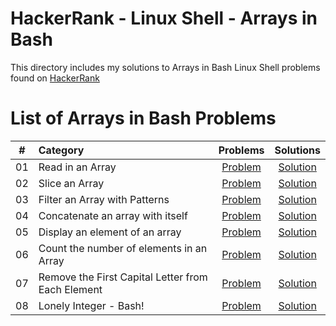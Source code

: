 # HackerRank - Linux Shell - Arrays in Bash

This directory includes my solutions to Arrays in Bash Linux Shell problems found on [HackerRank](https://www.hackerrank.com/domains/shell?filters%5Bsubdomains%5D%5B%5D=arrays-in-bash)

# List of Arrays in Bash Problems

| # | Category | Problems | Solutions |
| - | :------- | :------: | :-------: |
| 01 | Read in an Array | [Problem](https://www.hackerrank.com/challenges/bash-tutorials-read-in-an-array) | [Solution](https://github.com/krailis/hackerrank-solutions/blob/master/Linux_Shell/Arrays_In_Bash/Read_in_an_Array.sh) |
| 02 | Slice an Array | [Problem](https://www.hackerrank.com/challenges/bash-tutorials-slice-an-array) | [Solution](https://github.com/krailis/hackerrank-solutions/blob/master/Linux_Shell/Arrays_In_Bash/Slice_an_Array.sh) |
| 03 | Filter an Array with Patterns | [Problem](https://www.hackerrank.com/challenges/bash-tutorials-filter-an-array-with-patterns) | [Solution](https://github.com/krailis/hackerrank-solutions/blob/master/Linux_Shell/Arrays_In_Bash/Slice_an_Array.sh) |
| 04 | Concatenate an array with itself | [Problem](https://www.hackerrank.com/challenges/bash-tutorials-concatenate-an-array-with-itself) | [Solution](https://github.com/krailis/hackerrank-solutions/blob/master/Linux_Shell/Arrays_In_Bash/Concatenate_an_array_with_itself.sh) |
| 05 | Display an element of an array | [Problem](https://www.hackerrank.com/challenges/bash-tutorials-display-the-third-element-of-an-array) | [Solution](https://github.com/krailis/hackerrank-solutions/blob/master/Linux_Shell/Arrays_In_Bash/Display_an_Element_of_an_Array.sh) |
| 06 | Count the number of elements in an Array | [Problem](https://www.hackerrank.com/challenges/bash-tutorials-count-the-number-of-elements-in-an-array) | [Solution](https://github.com/krailis/hackerrank-solutions/blob/master/Linux_Shell/Arrays_In_Bash/Display_an_Element_of_an_Array.sh) |
| 07 | Remove the First Capital Letter from Each Element | [Problem](https://www.hackerrank.com/challenges/bash-tutorials-remove-the-first-capital-letter-from-each-array-element) | [Solution](https://github.com/krailis/hackerrank-solutions/blob/master/Linux_Shell/Arrays_In_Bash/Remove_the_First_Capital_letter.sh) |
| 08 | Lonely Integer - Bash! | [Problem](https://www.hackerrank.com/challenges/lonely-integer-2) | [Solution](https://github.com/krailis/hackerrank-solutions/blob/master/Linux_Shell/Arrays_In_Bash/Lonely_Integer_Bash.sh) |
